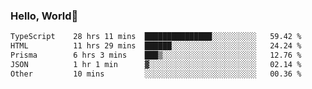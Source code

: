 
### Hello, World🐤

<!--START_SECTION:waka-->

```txt
TypeScript    28 hrs 11 mins  ███████████████░░░░░░░░░░   59.42 %
HTML          11 hrs 29 mins  ██████░░░░░░░░░░░░░░░░░░░   24.24 %
Prisma        6 hrs 3 mins    ███▒░░░░░░░░░░░░░░░░░░░░░   12.76 %
JSON          1 hr 1 min      ▓░░░░░░░░░░░░░░░░░░░░░░░░   02.14 %
Other         10 mins         ░░░░░░░░░░░░░░░░░░░░░░░░░   00.36 %
```

<!--END_SECTION:waka-->
